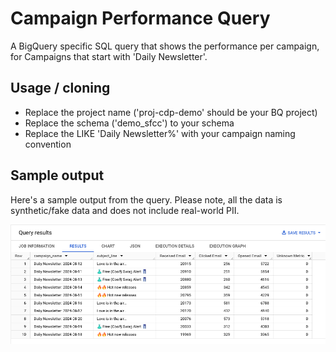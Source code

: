 # Campaign Performance Query

A BigQuery specific SQL query that shows the performance per campaign, for Campaigns that start with 'Daily Newsletter'.

## Usage / cloning

- Replace the project name ('proj-cdp-demo' should be your BQ project)
- Replace the schema ('demo_sfcc') to your schema 
- Replace the LIKE 'Daily Newsletter%' with your campaign naming convention

## Sample output 
Here's a sample output from the query. Please note, all the data is synthetic/fake data and does not include real-world PII.

![query results](https://github.com/markurquhart/klaviyo-datasync-queries/blob/main/google-bigquery/campaign-performance/sample-query-results.png?raw=true)